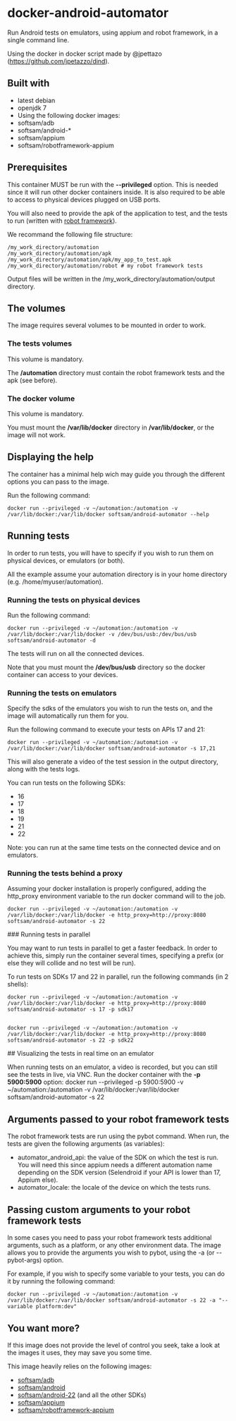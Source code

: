 # docker-android-automator
Run Android tests on emulators, using appium and robot framework, in a single command line.

Using the docker in docker script made by @jpettazo (https://github.com/jpetazzo/dind).

## Built with
- latest debian
- openjdk 7
- Using the following docker images:
 - softsam/adb
 - softsam/android-*
 - softsam/appium
 - softsam/robotframework-appium

## Prerequisites

This container MUST be run with the __--privileged__ option. This is needed since it will run other docker containers inside. It is also required to be able to access to physical devices plugged on USB ports.

You will also need to provide the apk of the application to test, and the tests to run (written with [robot framework](http://robotframework.org)).

We recommand the following file structure:

    /my_work_directory/automation
    /my_work_directory/automation/apk
    /my_work_directory/automation/apk/my_app_to_test.apk
    /my_work_directory/automation/robot # my robot framework tests

Output files will be written in the /my_work_directory/automation/output directory.

## The volumes

The image requires several volumes to be mounted in order to work.

### The tests volumes
This volume is mandatory.

The __/automation__ directory must contain the robot framework tests and the apk (see before).

### The docker volume
This volume is mandatory.

You must mount the __/var/lib/docker__ directory in __/var/lib/docker__, or the image will not work.

## Displaying the help

The container has a minimal help wich may guide you through the different options you can pass to the image.

Run the following command:

    docker run --privileged -v ~/automation:/automation -v /var/lib/docker:/var/lib/docker softsam/android-automator --help

## Running tests

In order to run tests, you will have to specify if you wish to run them on physical devices, or emulators (or both).

All the example assume your automation directory is in your home directory (e.g. /home/myuser/automation).

### Running the tests on physical devices

Run the following command:

    docker run --privileged -v ~/automation:/automation -v /var/lib/docker:/var/lib/docker -v /dev/bus/usb:/dev/bus/usb softsam/android-automator -d

The tests will run on all the connected devices.

Note that you must mount the __/dev/bus/usb__ directory so the docker container can access to your devices.

### Running the tests on emulators

Specify the sdks of the emulators you wish to run the tests on, and the image will automatically run them for you.


Run the following command to execute your tests on APIs 17 and 21:

    docker run --privileged -v ~/automation:/automation -v /var/lib/docker:/var/lib/docker softsam/android-automator -s 17,21

This will also generate a video of the test session in the output directory, along with the tests logs.

You can run tests on the following SDKs:

- 16
- 17
- 18
- 19
- 21
- 22

Note: you can run at the same time tests on the connected device and on emulators.

### Running the tests behind a proxy

Assuming your docker installation is properly configured, adding the http_proxy environment variable to the run docker command will to the job.

    docker run --privileged -v ~/automation:/automation -v /var/lib/docker:/var/lib/docker -e http_proxy=http://proxy:8080 softsam/android-automator -s 22

### Running tests in parallel

You may want to run tests in parallel to get a faster feedback. In order to achieve this, simply run the container several times, specifying a prefix (or else they will collide and no test will be run).

To run tests on SDKs 17 and 22 in parallel, run the following commands (in 2 shells):


    docker run --privileged -v ~/automation:/automation -v /var/lib/docker:/var/lib/docker -e http_proxy=http://proxy:8080 softsam/android-automator -s 17 -p sdk17


    docker run --privileged -v ~/automation:/automation -v /var/lib/docker:/var/lib/docker -e http_proxy=http://proxy:8080 softsam/android-automator -s 22 -p sdk22

## Visualizing the tests in real time on an emulator

When running tests on an emulator, a video is recorded, but you can still see the tests in live, via VNC. Run the docker container with the __-p 5900:5900__ option:
    docker run --privileged -p 5900:5900 -v ~/automation:/automation -v /var/lib/docker:/var/lib/docker softsam/android-automator -s 22


## Arguments passed to your robot framework tests

The robot framework tests are run using the pybot command. When run, the tests are given the following arguments (as variables):
- automator_android_api: the value of the SDK on which the test is run. You will need this since appium needs a different automation name depending on the SDK version (Selendroid if your API is lower than 17, Appium else).
- automator_locale: the locale of the device on which the tests runs.

## Passing custom arguments to your robot framework tests

In some cases you need to pass your robot framework tests additional arguments, such as a platform, or any other environment data. The image allows you to provide the arguments you wish to pybot, using the -a (or --pybot-args) option.

For example, if you wish to specify some variable to your tests, you can do it by running the following command:

    docker run --privileged -v ~/automation:/automation -v /var/lib/docker:/var/lib/docker softsam/android-automator -s 22 -a "--variable platform:dev"

## You want more?

If this image does not provide the level of control you seek, take a look at the images it uses, they may save you some time.

This image heavily relies on the following images:

- [softsam/adb](https://registry.hub.docker.com/u/softsam/adb/)
- [softsam/android](https://registry.hub.docker.com/u/softsam/android/)
- [softsam/android-22](https://registry.hub.docker.com/u/softsam/android-22/) (and all the other SDKs)
- [softsam/appium](https://registry.hub.docker.com/u/softsam/appium/)
- [softsam/robotframework-appium](https://registry.hub.docker.com/u/softsam/robotframework-appium/)

